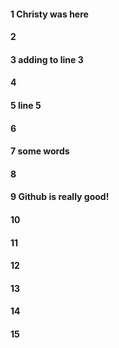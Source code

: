 #### 1 Christy was here 
#### 2
#### 3 adding to line 3 
#### 4
#### 5 line 5 
#### 6
#### 7 some words 
#### 8
#### 9 Github is really good! 
#### 10
#### 11
#### 12
#### 13
#### 14
#### 15
